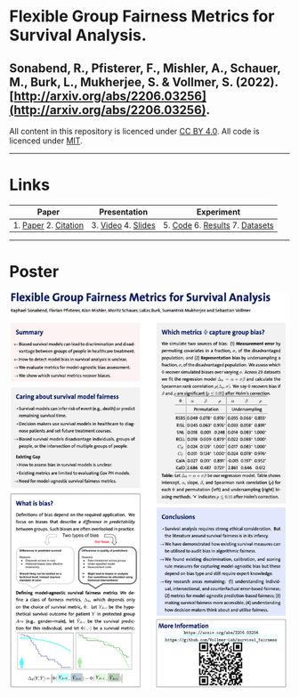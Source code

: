 # Flexible Group Fairness Metrics for Survival Analysis. 
## Sonabend, R., Pfisterer, F., Mishler, A., Schauer, M., Burk, L., Mukherjee, S. & Vollmer, S. (2022). [http://arxiv.org/abs/2206.03256](http://arxiv.org/abs/2206.03256). 

All content in this repository is licenced under [CC BY 4.0](https://creativecommons.org/licenses/by/4.0/). All code is licenced under [MIT](https://github.com/Vollmer-Lab/survival_fairness/blob/main/LICENSE).

___

# Links

| Paper | Presentation | Experiment |
|---|---|---|
| 1. [Paper](http://arxiv.org/abs/2206.03256) 2. [Citation](https://github.com/Vollmer-Lab/survival_fairness/blob/main/CITATION) | 3. [Video](https://youtu.be/Cte0R-8GDtw) 4. [Slides](https://github.com/Vollmer-Lab/survival_fairness/blob/main/survival_fairness.pptx) | 5. [Code](https://github.com/Vollmer-Lab/survival_fairness/tree/main/code) 6. [Results](https://github.com/Vollmer-Lab/survival_fairness/tree/main/results) 7. [Datasets](https://github.com/Vollmer-Lab/survival_fairness/blob/main/code/README.md) |

___

# Poster


![Poster](poster.png)


